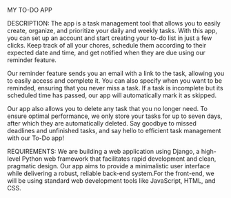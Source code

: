  MY TO-DO APP

DESCRIPTION:
The app is a  task management tool that allows you to easily create, organize, and prioritize your daily and weekly tasks. With this app, you can set up an account and start creating your to-do list in just a few clicks. Keep track of all your chores, schedule them according to their expected date and time, and get notified when they are due using our reminder feature. 

Our reminder feature sends you an email with a link to the task, allowing you to easily access and complete it. You can also specify when you want to be reminded, ensuring that you never miss a task. If a task is incomplete but its scheduled time has passed, our app will automatically mark it as skipped.

Our app also allows you to delete any task that you no longer need. To ensure optimal performance, we only store your tasks for up to seven days, after which they are automatically deleted. Say goodbye to missed deadlines and unfinished tasks, and say hello to efficient task management with our To-Do app!

REQUIREMENTS:
We are building a web application using Django, a high-level Python web framework that facilitates rapid development and clean, pragmatic design. Our app aims to provide a minimalistic user interface while delivering a robust, reliable back-end system.For the front-end, we will be using standard web development tools like JavaScript, HTML, and CSS. 
